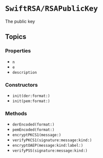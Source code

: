 # ``SwiftRSA/RSAPublicKey``

The public key

## Topics

### Properties

- ``n``
- ``e``
- ``description``

### Constructors

- ``init(der:format:)``
- ``init(pem:format:)``

### Methods

- ``derEncoded(format:)``
- ``pemEncoded(format:)``
- ``encryptPKCS1(message:)``
- ``verifyPKCS1(signature:message:kind:)``
- ``encryptOAEP(message:kind:label:)``
- ``verifyPSS(signature:message:kind:)``
